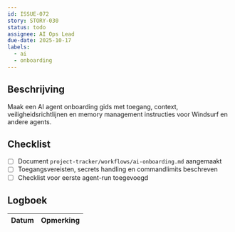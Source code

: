 ```yaml
---
id: ISSUE-072
story: STORY-030
status: todo
assignee: AI Ops Lead
due-date: 2025-10-17
labels:
  - ai
  - onboarding
---
```


## Beschrijving
Maak een AI agent onboarding gids met toegang, context, veiligheidsrichtlijnen en memory management instructies voor Windsurf en andere agents.

## Checklist
- [ ] Document `project-tracker/workflows/ai-onboarding.md` aangemaakt
- [ ] Toegangsvereisten, secrets handling en commandlimits beschreven
- [ ] Checklist voor eerste agent-run toegevoegd

## Logboek
| Datum | Opmerking |
|-------|-----------|
